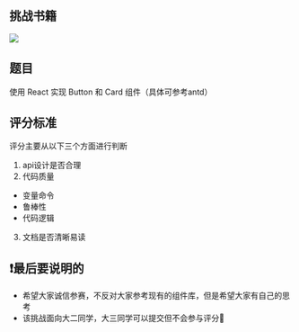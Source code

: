 ## 挑战书籍
![](https://mobile.xupt.edu.cn/res/16543581813740786.jpg)
## 题目
使用 React 实现 Button 和 Card 组件（具体可参考antd）

## 评分标准
评分主要从以下三个方面进行判断
1. api设计是否合理
2. 代码质量
  - 变量命令
  - 鲁棒性
  - 代码逻辑
3. 文档是否清晰易读

## ❗️最后要说明的
- 希望大家诚信参赛，不反对大家参考现有的组件库，但是希望大家有自己的思考
- 该挑战面向大二同学，大三同学可以提交但不会参与评分🤡
